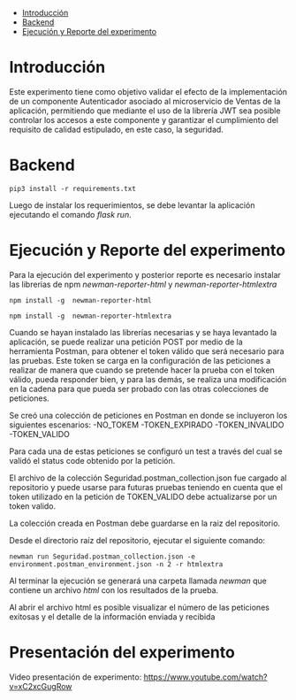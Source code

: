 - [Introducción](#introducción)
- [Backend](#backend)
- [Ejecución y Reporte del experimento](#ejecución-y-reporte-del-experimento)

# Introducción
Este experimento tiene como objetivo validar el efecto de la implementación de un componente Autenticador asociado al microservicio de Ventas de la aplicación, permitiendo que mediante el uso de la librería JWT sea posible controlar los accesos a este componente y garantizar el cumplimiento del requisito de calidad estipulado, en este caso, la seguridad.

# Backend
```pip3 install -r requirements.txt```

Luego de instalar los requerimientos, se debe levantar la aplicación ejecutando el comando *flask run*.

# Ejecución y Reporte del experimento
Para la ejecución del experimento y posterior reporte es necesario instalar las librerias de npm *newman-reporter-html* y *newman-reporter-htmlextra*

```npm install -g  newman-reporter-html```

```npm install -g  newman-reporter-htmlextra```

Cuando se hayan instalado las librerías necesarias y se haya levantado la aplicación, se puede realizar una petición POST por medio de la herramienta Postman, para obtener el token válido que será necesario para las pruebas. Este token se carga en la configuración de las peticiones a realizar de manera que cuando se pretende hacer la prueba con el token válido, pueda responder bien, y para las demás, se realiza una modificación en la cadena para que pueda ser probado con las otras colecciones de peticiones.

Se creó una colección de peticiones en Postman en donde se incluyeron los siguientes escenarios:
-NO_TOKEM
-TOKEN_EXPIRADO
-TOKEN_INVALIDO
-TOKEN_VALIDO

Para cada una de estas peticiones se configuró un test a través del cual se validó el status code obtenido por la petición.

El archivo de la colección Seguridad.postman_collection.json fue cargado al repositorio y puede usarse para futuras pruebas teniendo en cuenta que el token utilizado en la petición de TOKEN_VALIDO debe actualizarse por un token valido.

La colección creada en Postman debe guardarse en la raiz del repositorio.

Desde el directorio raíz del repositorio, ejecutar el siguiente comando:

```newman run Seguridad.postman_collection.json -e environment.postman_environment.json -n 2 -r htmlextra```

Al terminar la ejecución se generará una carpeta llamada *newman* que contiene un archivo *html* con los resultados de la prueba.

Al abrir el archivo html es posible visualizar el número de las peticiones exitosas y el detalle de la información enviada y recibida 

# Presentación del experimento
Video presentación de experimento: https://www.youtube.com/watch?v=xC2xcGugRow
